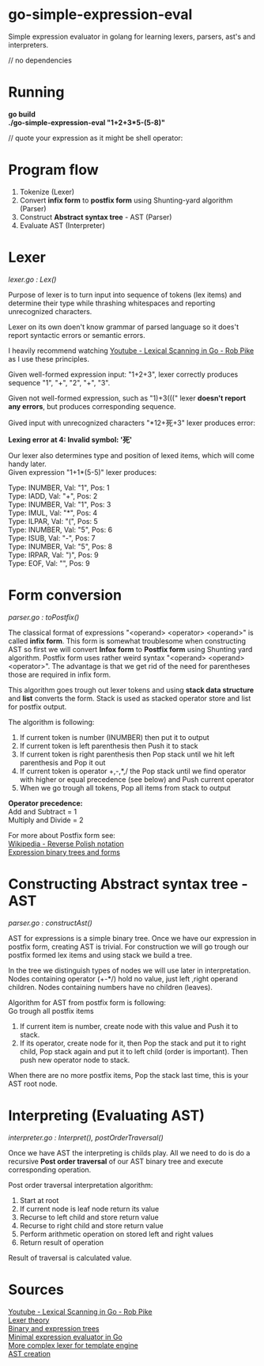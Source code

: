 # go-simple-expression-eval
Simple expression evaluator in golang for learning lexers, parsers, ast's and interpreters.

// no dependencies

# Running
**go build**  
**./go-simple-expression-eval "1+2+3*5-(5-8)"**

// quote your expression as it might be shell operator:  

# Program flow
1. Tokenize (Lexer) 
2. Convert **infix form** to **postfix form**  using Shunting-yard algorithm (Parser)
3. Construct **Abstract syntax tree** - AST (Parser)
4. Evaluate AST (Interpreter)

# Lexer
_lexer.go : Lex()_

Purpose of lexer is to turn input into sequence of tokens (lex items) and determine their type while thrashing whitespaces and reporting unrecognized characters.

Lexer on its own doen't know grammar of parsed language so it does't report syntactic errors or semantic errors.

I heavily recommend watching [Youtube - Lexical Scanning in Go - Rob Pike](https://www.youtube.com/watch?v=HxaD_trXwRE) as I use these principles.

Given well-formed expression input: "1+2+3", lexer correctly produces sequence "1", "+", "2", "+", "3".

Given not well-formed expression, such as "1)+3(((" lexer **doesn't report any errors**, but produces corresponding sequence.

Gived input with unrecognized characters "*12+死+3" lexer produces error:

**Lexing error at 4: Invalid symbol: '死'**

Our lexer also determines type and position of lexed items, which will come handy later.  
Given expression "1+1*(5-5)" lexer produces:

Type: INUMBER, Val: "1", Pos: 1  
Type: IADD, Val: "+", Pos: 2  
Type: INUMBER, Val: "1", Pos: 3  
Type: IMUL, Val: "*", Pos: 4  
Type: ILPAR, Val: "(", Pos: 5  
Type: INUMBER, Val: "5", Pos: 6  
Type: ISUB, Val: "-", Pos: 7  
Type: INUMBER, Val: "5", Pos: 8  
Type: IRPAR, Val: ")", Pos: 9  
Type: EOF, Val: "", Pos: 9  



# Form conversion
_parser.go : toPostfix()_

The classical format of expressions "&lt;operand&gt; &lt;operator&gt; &lt;operand&gt;" is called **infix form**. This form is somewhat troublesome when constructing AST so first we will convert **Infox form** to **Postfix form** using Shunting yard algorithm. Postfix form uses rather weird syntax "&lt;operand&gt; &lt;operand&gt; &lt;operator&gt;". The advantage is that we get rid of the need for parentheses those are required in infix form.

This algorithm goes trough out lexer tokens and using **stack data structure** and **list** converts the form. Stack is used as stacked operator store and list for postfix output.

The algorithm is following:
1. If current token is number (INUMBER) then put it to output
2. If current token is left parenthesis then Push it to stack
3. If current token is right parenthesis then Pop stack until we hit left parenthesis and Pop it out
4. If current token is operator +,-,*,/ the Pop stack until we find operator with higher or equal precedence (see below) and Push current operator
5. When we go trough all tokens, Pop all items from stack to output

**Operator precedence:**  
Add and Subtract = 1  
Multiply and Divide = 2

For more about Postfix form see:  
[Wikipedia - Reverse Polish notation](https://en.wikipedia.org/wiki/Reverse_Polish_notation)  
[Expression binary trees and forms](http://www.cim.mcgill.ca/~langer/250/19-binarytrees-slides.pdf)

# Constructing Abstract syntax tree - AST
_parser.go : constructAst()_

AST for expressions is a simple binary tree. Once we have our expression in postfix form, creating AST is trivial. For construction we will go trough our postfix formed lex items and using stack we build a tree.

In the tree we distinguish types of nodes we will use later in interpretation. Nodes containing operator (+-*/) hold no value, just left ,right operand children. Nodes containing numbers have no children (leaves).

Algorithm for AST from postfix form is following:  
Go trough all postfix items  
1. If current item is number, create node with this value and Push it to stack.
2. If its operator, create node for it, then Pop the stack and put it to right child, Pop stack again and put it to left child (order is important). Then push new operator node to stack.  

When there are no more postfix items, Pop the stack last time, this is your AST root node.

# Interpreting (Evaluating AST)
_interpreter.go : Interpret(), postOrderTraversal()_


Once we have AST the interpreting is childs play. All we need to do is do a recursive **Post order traversal** of our AST binary tree and execute corresponding operation.

Post order traversal interpretation algorithm:
1. Start at root
2. If current node is leaf node return its value
3. Recurse to left child and store return value
4. Recurse to right child and store return value
5. Perform arithmetic operation on stored left and right values
6. Return result of operation

Result of traversal is calculated value.

# Sources
[Youtube - Lexical Scanning in Go - Rob Pike](https://www.youtube.com/watch?v=HxaD_trXwRE)  
[Lexer theory](http://www.cse.chalmers.se/edu/year/2010/course/TIN321/lectures/proglang-04.html)  
[Binary and expression trees](http://www.cim.mcgill.ca/~langer/250/19-binarytrees-slides.pdf)  
[Minimal expression evaluator in Go](https://rosettacode.org/wiki/Arithmetic_Evaluator/Go)  
[More complex lexer for template engine](https://golang.org/src/text/template/parse/lex.go)  
[AST creation](https://softwareengineering.stackexchange.com/questions/254074/how-exactly-is-an-abstract-syntax-tree-created)  





